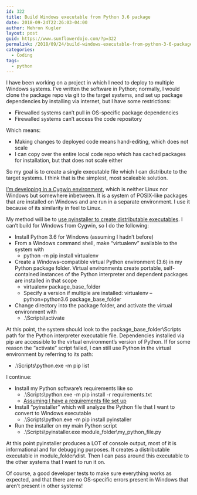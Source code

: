 ```yaml
---
id: 322
title: Build Windows executable from Python 3.6 package
date: 2018-09-24T22:26:03-04:00
author: Mehron Kugler
layout: post
guid: https://www.sunflowerdojo.com/?p=322
permalink: /2018/09/24/build-windows-executable-from-python-3-6-package/
categories:
  - Coding
tags:
  - python
---
```

I have been working on a project in which I need to deploy to multiple Windows systems. I&#8217;ve written the software in Python; normally, I would clone the package repo via git to the target systems, and set up package dependencies by installing via internet, but I have some restrictions:

  * Firewalled systems can&#8217;t pull in OS-specific package dependencies
  * Firewalled systems can&#8217;t access the code repository

Which means:

  * Making changes to deployed code means hand-editing, which does not scale
  * I can copy over the entire local code repo which has cached packages for installation, but that does not scale either

So my goal is to create a single executable file which I can distribute to the target systems. I think that is the simplest, most scaleable solution.

<a href="https://cygwin.com/" target="_blank" rel="noopener">I&#8217;m developing in a Cygwin environment</a>, which is neither Linux nor Windows but somewhere inbetween. It is a system of POSIX-like packages that are installed on Windows and are run in a separate environment. I use it because of its similarity in feel to Linux.

My method will be to <a href="https://www.pyinstaller.org/index.html" target="_blank" rel="noopener">use pyinstaller to create distributable executables</a>. I can&#8217;t build for Windows from Cygwin, so I do the following:

  * Install Python 3.6 for Windows (assuming I hadn&#8217;t before)
  * From a Windows command shell, make &#8220;virtualenv&#8221; available to the system with 
      * python -m pip install virtualenv
  * Create a Windows-compatible virtual Python environment (3.6) in my Python package folder. Virtual environments create portable, self-contained instances of the Python interpreter and dependent packages are installed in that scope 
      * virtualenv package\_base\_folder
      * Specify a version if multiple are installed: virtualenv &#8211;python=python3.6 package\_base\_folder
  * Change directory into the package folder, and activate the virtual environment with 
      * .\Scripts\activate

At this point, the system should look to the package\_base\_folder\Scripts path for the Python interpreter executable file. Dependencies installed via pip are accessible to the virtual environment&#8217;s version of Python. If for some reason the &#8220;activate&#8221; script failed, I can still use Python in the virtual environment by referring to its path:

  * .\Scripts\python.exe -m pip list

I continue:

  * Install my Python software&#8217;s requirements like so 
      * .\Scripts\python.exe -m pip install -r requirements.txt
      * <a href="https://pip.readthedocs.io/en/1.1/requirements.html" target="_blank" rel="noopener">Assuming I have a requirements file set up</a>
  * Install &#8220;pyinstaller&#8221; which will analyze the Python file that I want to convert to Windows executable 
      * .\Scripts\python.exe -m pip install pyinstaller
  * Run the installer on my main Python script 
      * .\Scripts\pyinstaller.exe module\_folder\my\_python_file.py

At this point pyinstaller produces a LOT of console output, most of it is informational and for debugging purposes. It creates a distributable executable in module_folder\dist. Then I can pass around this executable to the other systems that I want to run it on.

Of course, a good developer tests to make sure everything works as expected, and that there are no OS-specific errors present in Windows that aren&#8217;t present in other systems!
